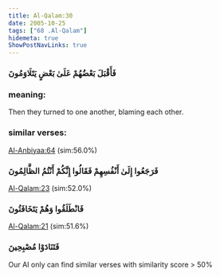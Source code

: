 ```yaml
---
title: Al-Qalam:30
date: 2005-10-25
tags: ["68 .Al-Qalam"]
hidemeta: true 
ShowPostNavLinks: true 
---
```

### فَأَقْبَلَ بَعْضُهُمْ عَلَىٰ بَعْضٍ يَتَلَاوَمُونَ
### meaning: 
Then they turned to one another, blaming each other.
### similar verses: 

[Al-Anbiyaa:64](/21/64) (sim:56.0%)

### فَرَجَعُوا إِلَىٰ أَنْفُسِهِمْ فَقَالُوا إِنَّكُمْ أَنْتُمُ الظَّالِمُونَ

[Al-Qalam:23](/68/23) (sim:52.0%)

### فَانْطَلَقُوا وَهُمْ يَتَخَافَتُونَ

[Al-Qalam:21](/68/21) (sim:51.6%)

### فَتَنَادَوْا مُصْبِحِينَ

Our AI only can find similar verses with similarity score > 50% 

